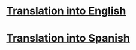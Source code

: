 # [Translation into English](https://github.com/Duxah/FreePCB-2/tree/master/FreePcb-2/bin/doc/Schematic_Constructor.ru.en.pdf)
# [Translation into Spanish](https://github.com/Duxah/FreePCB-2/tree/master/FreePcb-2/bin/doc/Schematic_Constructor.ru.sp.pdf)
